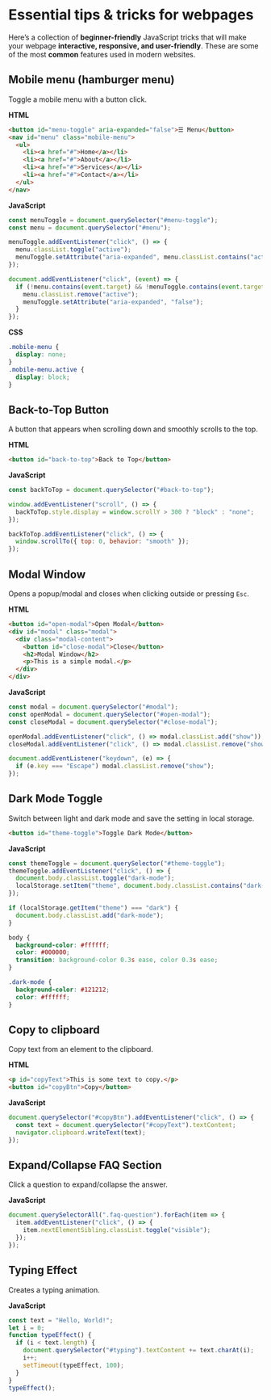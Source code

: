 # Essential tips & tricks for webpages

Here’s a collection of **beginner-friendly** JavaScript tricks that will make your webpage **interactive, responsive, and user-friendly**. These are some of the most **common** features used in modern websites.

## **Mobile menu (hamburger menu)**
Toggle a mobile menu with a button click.

**HTML**
```html
<button id="menu-toggle" aria-expanded="false">☰ Menu</button>
<nav id="menu" class="mobile-menu">
  <ul>
    <li><a href="#">Home</a></li>
    <li><a href="#">About</a></li>
    <li><a href="#">Services</a></li>
    <li><a href="#">Contact</a></li>
  </ul>
</nav>
```

**JavaScript**
```js
const menuToggle = document.querySelector("#menu-toggle");
const menu = document.querySelector("#menu");

menuToggle.addEventListener("click", () => {
  menu.classList.toggle("active");
  menuToggle.setAttribute("aria-expanded", menu.classList.contains("active"));
});

document.addEventListener("click", (event) => {
  if (!menu.contains(event.target) && !menuToggle.contains(event.target)) {
    menu.classList.remove("active");
    menuToggle.setAttribute("aria-expanded", "false");
  }
});
```

**CSS**
```css
.mobile-menu {
  display: none;
}
.mobile-menu.active {
  display: block;
}
```

## Back-to-Top Button
A button that appears when scrolling down and smoothly scrolls to the top.

**HTML**
```html
<button id="back-to-top">Back to Top</button>
```

**JavaScript**
```js
const backToTop = document.querySelector("#back-to-top");

window.addEventListener("scroll", () => {
  backToTop.style.display = window.scrollY > 300 ? "block" : "none";
});

backToTop.addEventListener("click", () => {
  window.scrollTo({ top: 0, behavior: "smooth" });
});
```

## Modal Window
Opens a popup/modal and closes when clicking outside or pressing `Esc`.

**HTML**
```html
<button id="open-modal">Open Modal</button>
<div id="modal" class="modal">
  <div class="modal-content">
    <button id="close-modal">Close</button>
    <h2>Modal Window</h2>
    <p>This is a simple modal.</p>
  </div>
</div>
```

**JavaScript**
```js
const modal = document.querySelector("#modal");
const openModal = document.querySelector("#open-modal");
const closeModal = document.querySelector("#close-modal");

openModal.addEventListener("click", () => modal.classList.add("show"));
closeModal.addEventListener("click", () => modal.classList.remove("show"));

document.addEventListener("keydown", (e) => {
  if (e.key === "Escape") modal.classList.remove("show");
});
```

## Dark Mode Toggle
Switch between light and dark mode and save the setting in local storage.

```html
<button id="theme-toggle">Toggle Dark Mode</button>
```


**JavaScript**
```js
const themeToggle = document.querySelector("#theme-toggle");
themeToggle.addEventListener("click", () => {
  document.body.classList.toggle("dark-mode");
  localStorage.setItem("theme", document.body.classList.contains("dark-mode") ? "dark" : "light");
});

if (localStorage.getItem("theme") === "dark") {
  document.body.classList.add("dark-mode");
}
```

```css
body {
  background-color: #ffffff;
  color: #000000;
  transition: background-color 0.3s ease, color 0.3s ease;
}

.dark-mode {
  background-color: #121212;
  color: #ffffff;
}
```

## Copy to clipboard
Copy text from an element to the clipboard.

**HTML**
```html
<p id="copyText">This is some text to copy.</p>
<button id="copyBtn">Copy</button>
```

**JavaScript**
```js
document.querySelector("#copyBtn").addEventListener("click", () => {
  const text = document.querySelector("#copyText").textContent;
  navigator.clipboard.writeText(text);
});
```

## Expand/Collapse FAQ Section
Click a question to expand/collapse the answer.

**JavaScript**
```js
document.querySelectorAll(".faq-question").forEach(item => {
  item.addEventListener("click", () => {
    item.nextElementSibling.classList.toggle("visible");
  });
});
```

## Typing Effect
Creates a typing animation.

**JavaScript**
```js
const text = "Hello, World!";
let i = 0;
function typeEffect() {
  if (i < text.length) {
    document.querySelector("#typing").textContent += text.charAt(i);
    i++;
    setTimeout(typeEffect, 100);
  }
}
typeEffect();
```


